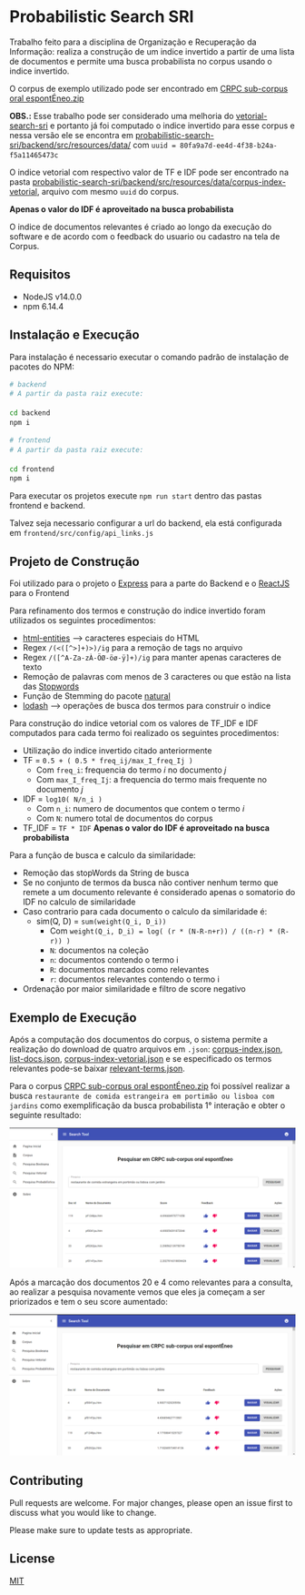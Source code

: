 # Probabilistic Search SRI

Trabalho feito para a disciplina de Organização e Recuperação da Informação: realiza a construção de um indice invertido a partir de uma lista de documentos e permite uma busca probabilista no corpus usando o indice invertido.

O corpus de exemplo utilizado pode ser encontrado em [CRPC sub-corpus oral espontÉneo.zip](https://github.com/AlexandreNS/term-frequency-sri/blob/main/CRPC%20sub-corpus%20oral%20espont%C3%89neo.zip?raw=true)

**OBS.:** Esse trabalho pode ser considerado uma melhoria do [vetorial-search-sri](https://github.com/AlexandreNS/vetorial-search-sri) e portanto já foi computado o indice invertido para esse corpus e nessa versão ele se encontra em [probabilistic-search-sri/backend/src/resources/data/](https://github.com/AlexandreNS/probabilistic-search-sri/tree/main/backend/src/resources/data) com `uuid = 80fa9a7d-ee4d-4f38-b24a-f5a11465473c`

O indice vetorial com respectivo valor de TF e IDF pode ser encontrado na pasta [probabilistic-search-sri/backend/src/resources/data/corpus-index-vetorial](https://github.com/AlexandreNS/probabilistic-search-sri/tree/main/backend/src/resources/data/corpus-index-vetorial), arquivo com mesmo `uuid` do corpus.

**Apenas o valor do IDF é aproveitado na busca probabilista**

O indice de documentos relevantes é criado ao longo da execução do software e de acordo com o feedback do usuario ou cadastro na tela de Corpus.

## Requisitos

- NodeJS v14.0.0
- npm 6.14.4

## Instalação e Execução

Para instalação é necessario executar o comando padrão de instalação de pacotes do NPM:

```bash
# backend
# A partir da pasta raiz execute:

cd backend
npm i
```

```bash
# frontend
# A partir da pasta raiz execute:

cd frontend
npm i
```

Para executar os projetos execute `npm run start` dentro das pastas frontend e backend.

Talvez seja necessario configurar a url do backend, ela está configurada em `frontend/src/config/api_links.js`

## Projeto de Construção

Foi utilizado para o projeto o [Express](https://expressjs.com/) para a parte do Backend e o [ReactJS](https://reactjs.org/) para o Frontend

Para refinamento dos termos e construção do indice invertido foram utilizados os seguintes procedimentos:

- [html-entities](https://www.npmjs.com/package/html-entities) --> caracteres especiais do HTML
- Regex `/(<([^>]+)>)/ig` para a remoção de tags no arquivo
- Regex `/([^A-Za-zÀ-ÖØ-öø-ÿ]+)/ig` para manter apenas caracteres de texto
- Remoção de palavras com menos de 3 caracteres ou que estão na lista das [Stopwords](https://github.com/AlexandreNS/boolean-search-sri/blob/main/backend/src/resources/stopwords.js)
- Função de Stemming do pacote [natural](https://www.npmjs.com/package/natural)
- [lodash](https://www.npmjs.com/package/lodash) --> operações de busca dos termos para construir o indice

Para construção do indice vetorial com os valores de TF_IDF e IDF computados para cada termo foi realizado os seguintes procedimentos:

- Utilização do indice invertido citado anteriormente
- TF = `0.5 + ( 0.5 * freq_ij/max_I_freq_Ij )`
    - Com `freq_i`: frequencia do termo *i* no documento *j*
    - Com `max_I_freq_Ij`: a frequencia do termo mais frequente no documento *j*
- IDF = `log10( N/n_i )`
    - Com `n_i`: numero de documentos que contem o termo *i*
    - Com `N`: numero total de documentos do corpus
- TF_IDF = `TF * IDF`
**Apenas o valor do IDF é aproveitado na busca probabilista**

Para a função de busca e calculo da similaridade:

- Remoção das stopWords da String de busca
- Se no conjunto de termos da busca não contiver nenhum termo que remete a um documento relevante é considerado apenas o somatorio do IDF no calculo de similaridade
- Caso contrario para cada documento o calculo da similaridade é:
    - sim(Q, D) = `sum(weight(Q_i, D_i))`
        - Com `weight(Q_i, D_i) = log( (r * (N-R-n+r)) / ((n-r) * (R-r)) )`
        - `N`: documentos na coleção
        - `n`: documentos contendo o termo i
        - `R`: documentos marcados como relevantes
        - `r`: documentos relevantes contendo o termo i
- Ordenação por maior similaridade e filtro de score negativo

## Exemplo de Execução

Após a computação dos documentos do corpus, o sistema permite a realização do download de quatro arquivos em `.json`:  [corpus-index.json](https://github.com/AlexandreNS/probabilistic-search-sri/blob/main/backend/src/resources/data/corpus-index/80fa9a7d-ee4d-4f38-b24a-f5a11465473c-CRPC-sub-corpus-oral-espontEneo.json?raw=true), [list-docs.json](https://github.com/AlexandreNS/probabilistic-search-sri/blob/main/backend/src/resources/data/corpus/80fa9a7d-ee4d-4f38-b24a-f5a11465473c-CRPC-sub-corpus-oral-espontEneo.json?raw=true), [corpus-index-vetorial.json](https://github.com/AlexandreNS/probabilistic-search-sri/blob/main/backend/src/resources/data/corpus-index-vetorial/80fa9a7d-ee4d-4f38-b24a-f5a11465473c-CRPC-sub-corpus-oral-espontEneo.json?raw=true) e se especificado os termos relevantes pode-se baixar [relevant-terms.json](https://github.com/AlexandreNS/probabilistic-search-sri/blob/main/backend/src/resources/data/corpus-list-relevant/80fa9a7d-ee4d-4f38-b24a-f5a11465473c-CRPC-sub-corpus-oral-espontEneo.json?raw=true).

Para o corpus [CRPC sub-corpus oral espontÉneo.zip](https://github.com/AlexandreNS/term-frequency-sri/blob/main/CRPC%20sub-corpus%20oral%20espont%C3%89neo.zip?raw=true) foi possível realizar a busca `restaurante de comida estrangeira em portimão ou lisboa com jardins` como exemplificação da busca probabilista 1° interação e obter o seguinte resultado:

![Exemplo1](https://github.com/AlexandreNS/probabilistic-search-sri/blob/main/exemplo1.png?raw=true)

Após a marcação dos documentos 20 e 4 como relevantes para a consulta, ao realizar a pesquisa novamente vemos que eles ja começam a ser priorizados e tem o seu score aumentado:

![Exemplo2](https://github.com/AlexandreNS/probabilistic-search-sri/blob/main/exemplo2.png?raw=true)

## Contributing
Pull requests are welcome. For major changes, please open an issue first to discuss what you would like to change.

Please make sure to update tests as appropriate.

## License
[MIT](https://github.com/AlexandreNS/probabilistic-search-sri/blob/main/LICENSE)